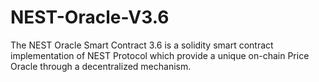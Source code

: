 # NEST-Oracle-V3.6
The NEST Oracle Smart Contract 3.6 is a solidity smart contract implementation of NEST Protocol which provide a unique on-chain Price Oracle through a decentralized mechanism.
